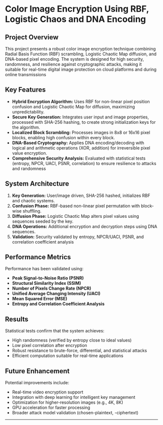 # Color Image Encryption Using RBF, Logistic Chaos and DNA Encoding

## Project Overview

This project presents a robust color image encryption technique combining Radial Basis Function (RBF) scrambling, Logistic Chaotic Map diffusion, and DNA-based pixel encoding. The system is designed for high security, randomness, and resilience against cryptographic attacks, making it suitable for real-time digital image protection on cloud platforms and during online transmissions 

## Key Features

- **Hybrid Encryption Algorithm:** Uses RBF for non-linear pixel position confusion and Logistic Chaotic Map for diffusion, maximizing unpredictability.
- **Secure Key Generation:** Integrates user input and image properties, processed with SHA-256 hashing, to create strong initialization keys for the algorithm.
- **Localized Block Scrambling:** Processes images in 8x8 or 16x16 pixel blocks, enabling high confusion within every block.
- **DNA-Based Cryptography:** Applies DNA encoding/decoding with logical and arithmetic operations (XOR, addition) for irreversible pixel value encryption.
- **Comprehensive Security Analysis:** Evaluated with statistical tests (entropy, NPCR, UACI, PSNR, correlation) to ensure resilience to attacks and randomness 

## System Architecture

1. **Key Generation:** User/image driven, SHA-256 hashed, initializes RBF and chaotic systems.
2. **Confusion Phase:** RBF-based non-linear pixel permutation with block-wise shuffling.
3. **Diffusion Phase:** Logistic Chaotic Map alters pixel values using sequences seeded by the key.
4. **DNA Operations:** Additional encryption and decryption steps using DNA sequences.
5. **Validation:** Security validated by entropy, NPCR/UACI, PSNR, and correlation coefficient analysis 

## Performance Metrics

Performance has been validated using:
- **Peak Signal-to-Noise Ratio (PSNR)**
- **Structural Similarity Index (SSIM)**
- **Number of Pixels Change Rate (NPCR)**
- **Unified Average Changing Intensity (UACI)**
- **Mean Squared Error (MSE)**
- **Entropy and Correlation Coefficient Analysis**

## Results

Statistical tests confirm that the system achieves:
- High randomness (verified by entropy close to ideal values)
- Low pixel correlation after encryption
- Robust resistance to brute-force, differential, and statistical attacks
- Efficient computation suitable for real-time applications

## Future Enhancement

Potential improvements include:
- Real-time video encryption support
- Integration with deep learning for intelligent key management
- Optimization for higher-resolution images (e.g., 4K, 8K)
- GPU acceleration for faster processing
- Broader attack model validation (chosen-plaintext, -ciphertext)

---


